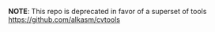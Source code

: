 **NOTE**: This repo is deprecated in favor of a superset of tools https://github.com/alkasm/cvtools
